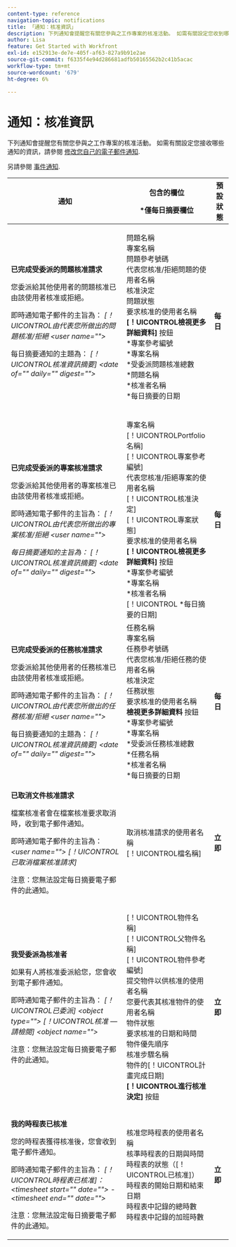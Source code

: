 ```yaml
---
content-type: reference
navigation-topic: notifications
title: 「通知：核准資訊」
description: 下列通知會提醒您有關您參與之工作專案的核准活動。 如需有關設定您收到哪些通知的資訊，請參閱修改您自己的電子郵件通知。
author: Lisa
feature: Get Started with Workfront
exl-id: e152913e-de7e-405f-af63-827a9b91e2ae
source-git-commit: f6335f4e94d286681adfb50165562b2c41b5acac
workflow-type: tm+mt
source-wordcount: '679'
ht-degree: 6%

---
```


# 通知：核准資訊

下列通知會提醒您有關您參與之工作專案的核准活動。 如需有關設定您接收哪些通知的資訊，請參閱 [修改您自己的電子郵件通知](../../workfront-basics/using-notifications/activate-or-deactivate-your-own-event-notifications.md).

另請參閱 [事件通知](../../workfront-basics/using-notifications/event-notifications.md).

<table style="table-layout:auto"> 
 <col> 
 <col> 
 <col> 
 <thead> 
  <tr> 
   <th>通知</th> 
   <th> <p>包含的欄位 </p> <p> *僅每日摘要欄位</p> </th> 
   <th>預設狀態</th> 
  </tr> 
 </thead> 
 <tbody> 
  <tr> 
   <td> <p><strong>已完成受委派的問題核准請求</strong> </p> <p>您委派給其他使用者的問題核准已由該使用者核准或拒絕。</p> <p>即時通知電子郵件的主旨為： <em>[！UICONTROL由代表您所做出的問題核准/拒絕 &lt;user name=""&gt;</em></p> <p>每日摘要通知的主題為：<em> [！UICONTROL核准資訊摘要] &lt;date of="" daily="" digest=""&gt;</em></p> </td> 
   <td> <p>問題名稱<br>專案名稱<br>問題參考號碼<br>代表您核准/拒絕問題的使用者名稱<br>核准決定<br>問題狀態<br>要求核准的使用者名稱<br><strong>[！UICONTROL檢視更多詳細資料]</strong> 按鈕<br>*專案參考編號<br>*專案名稱<br>*受委派問題核准總數<br>*問題名稱<br>*核准者名稱<br>*每日摘要的日期<br><br></p> </td> 
   <td><strong>每日</strong> </td> 
  </tr> 
  <tr> 
   <td> <p><strong>已完成受委派的專案核准請求</strong> </p> <p>您委派給其他使用者的專案核准已由該使用者核准或拒絕。</p> <p>即時通知電子郵件的主旨為： <em>[！UICONTROL由代表您所做出的專案核准/拒絕 &lt;user name=""&gt;</em></p> <p><em>每日摘要通知的主旨為： [！UICONTROL核准資訊摘要] &lt;date of="" daily="" digest=""&gt;</em> </p> </td> 
   <td> 專案名稱<br>[！UICONTROLPortfolio名稱]<br>[！UICONTROL專案參考編號]<br>代表您核准/拒絕專案的使用者名稱<br>[！UICONTROL核准決定]<br>[！UICONTROL專案狀態]<br>要求核准的使用者名稱<br><strong>[！UICONTROL檢視更多詳細資料]</strong> 按鈕<br>*專案參考編號<br>*專案名稱<br>*核准者名稱<br>[！UICONTROL *每日摘要的日期]<br></td> 
   <td><strong>每日</strong> </td> 
  </tr> 
  <tr> 
   <td> <p><strong>已完成受委派的任務核准請求</strong> </p> <p>您委派給其他使用者的任務核准已由該使用者核准或拒絕。</p> <p>即時通知電子郵件的主旨為： <em>[！UICONTROL由代表您所做出的任務核准/拒絕 &lt;user name=""&gt;</em></p> <p>每日摘要通知的主題為：<em> [！UICONTROL核准資訊摘要] &lt;date of="" daily="" digest=""&gt;</em></p> </td> 
   <td> 任務名稱<br>專案名稱<br>任務參考號碼<br>代表您核准/拒絕任務的使用者名稱<br>核准決定<br>任務狀態<br>要求核准的使用者名稱<br><strong>檢視更多詳細資料</strong> 按鈕<br>*專案參考編號<br>*專案名稱<br>*受委派任務核准總數<br>*任務名稱<br>*核准者名稱<br>*每日摘要的日期<br></td> 
   <td><strong>每日</strong> </td> 
  </tr> 
  <tr> 
   <td> <p><strong>已取消文件核准請求</strong> </p> <p>檔案核准者會在檔案核准要求取消時，收到電子郵件通知。</p> <p>即時通知電子郵件的主旨為： <em>&lt;user name=""&gt; [！UICONTROL已取消檔案核准請求]</em></p> <p> <p>注意：您無法設定每日摘要電子郵件的此通知。</p> </p> </td> 
   <td> 取消核准請求的使用者名稱<br>[！UICONTROL檔名稱] </td> 
   <td><strong>立即</strong> </td> 
  </tr> 
  <tr> 
   <td> <p><strong>我受委派為核准者</strong> </p> <p>如果有人將核准委派給您，您會收到電子郵件通知。 </p> <p>即時通知電子郵件的主旨為： <em>[！UICONTROL已委派] &lt;object type=""&gt; [！UICONTROL核准 — 請檢閱] &lt;object name=""&gt;</em></p> <p> <p>注意：您無法設定每日摘要電子郵件的此通知。</p> </p> </td> 
   <td> <p>[！UICONTROL物件名稱]<br>[！UICONTROL父物件名稱]<br>[！UICONTROL物件參考編號]<br>提交物件以供核准的使用者名稱<br>您要代表其核准物件的使用者名稱<br>物件狀態<br>要求核准的日期和時間<br>物件優先順序<br>核准步驟名稱<br>物件的[！UICONTROL計畫完成日期]<br><strong>[！UICONTROL進行核准決定]</strong> 按鈕</p> </td> 
   <td><strong>立即</strong> </td> 
  </tr> 
  <tr> 
   <td> <p><strong>我的時程表已核准</strong> </p> <p>您的時程表獲得核准後，您會收到電子郵件通知。</p> <p>即時通知電子郵件的主旨為： <em>[！UICONTROL時程表已核准]： &lt;timesheet start="" date=""&gt; - &lt;timesheet end="" date=""&gt;</em></p> <p> <p>注意：您無法設定每日摘要電子郵件的此通知。</p> </p> </td> 
   <td> 核准您時程表的使用者名稱<br>核準時程表的日期與時間<br>時程表的狀態（[！UICONTROL已核准]）<br>時程表的開始日期和結束日期<br>時程表中記錄的總時數<br>時程表中記錄的加班時數 </td> 
   <td><strong>立即</strong> </td> 
  </tr> 
 </tbody> 
</table>
